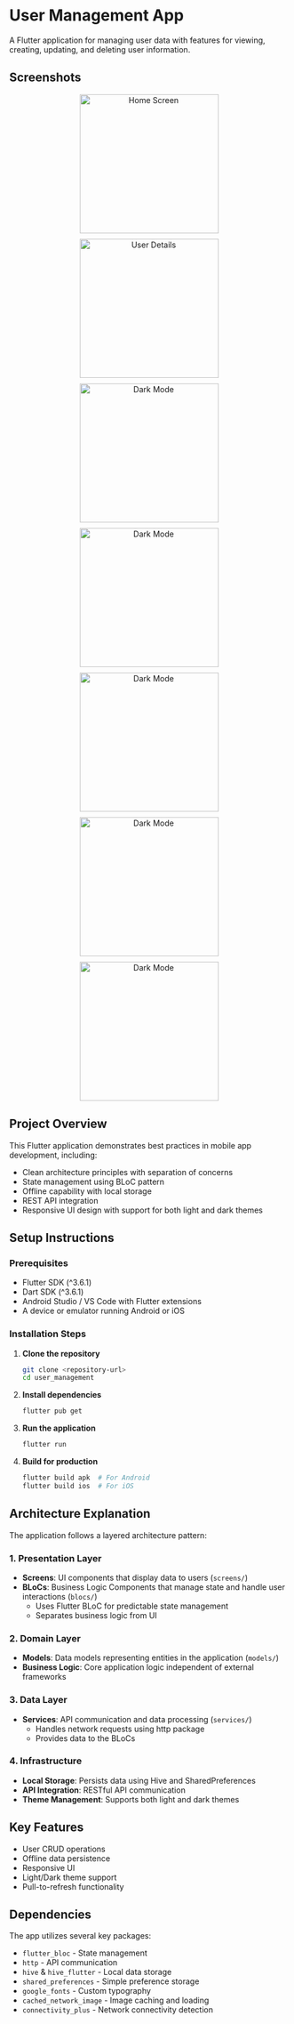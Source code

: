 # User Management App

A Flutter application for managing user data with features for viewing, creating, updating, and deleting user information.

## Screenshots

<div align="center">
  <div style="display: flex; flex-direction: row; flex-wrap: wrap; justify-content: center; gap: 10px;">
    <img src="assets/screenshots/screen1.jpg" width="250" alt="Home Screen"/>
    <img src="assets/screenshots/screen2.jpg" width="250" alt="User Details"/>
    <img src="assets/screenshots/screen3.jpg" width="250" alt="Dark Mode"/>
    <img src="assets/screenshots/screen1B.jpg" width="250" alt="Dark Mode"/>
    <img src="assets/screenshots/screen2B.jpg" width="250" alt="Dark Mode"/>
    <img src="assets/screenshots/screen3B.jpg" width="250" alt="Dark Mode"/>
    <img src="assets/screenshots/screen4B.jpg" width="250" alt="Dark Mode"/>
  </div>
</div>

## Project Overview

This Flutter application demonstrates best practices in mobile app development, including:

- Clean architecture principles with separation of concerns
- State management using BLoC pattern
- Offline capability with local storage
- REST API integration
- Responsive UI design with support for both light and dark themes

## Setup Instructions

### Prerequisites

- Flutter SDK (^3.6.1)
- Dart SDK (^3.6.1)
- Android Studio / VS Code with Flutter extensions
- A device or emulator running Android or iOS

### Installation Steps

1. **Clone the repository**
   ```bash
   git clone <repository-url>
   cd user_management
   ```

2. **Install dependencies**
   ```bash
   flutter pub get
   ```

3. **Run the application**
   ```bash
   flutter run
   ```

4. **Build for production**
   ```bash
   flutter build apk  # For Android
   flutter build ios  # For iOS
   ```

## Architecture Explanation

The application follows a layered architecture pattern:

### 1. Presentation Layer
- **Screens**: UI components that display data to users (`screens/`)
- **BLoCs**: Business Logic Components that manage state and handle user interactions (`blocs/`)
  - Uses Flutter BLoC for predictable state management
  - Separates business logic from UI

### 2. Domain Layer
- **Models**: Data models representing entities in the application (`models/`)
- **Business Logic**: Core application logic independent of external frameworks

### 3. Data Layer
- **Services**: API communication and data processing (`services/`)
  - Handles network requests using http package
  - Provides data to the BLoCs

### 4. Infrastructure
- **Local Storage**: Persists data using Hive and SharedPreferences
- **API Integration**: RESTful API communication
- **Theme Management**: Supports both light and dark themes

## Key Features

- User CRUD operations
- Offline data persistence
- Responsive UI
- Light/Dark theme support
- Pull-to-refresh functionality

## Dependencies

The app utilizes several key packages:
- `flutter_bloc` - State management
- `http` - API communication
- `hive` & `hive_flutter` - Local data storage
- `shared_preferences` - Simple preference storage
- `google_fonts` - Custom typography
- `cached_network_image` - Image caching and loading
- `connectivity_plus` - Network connectivity detection
